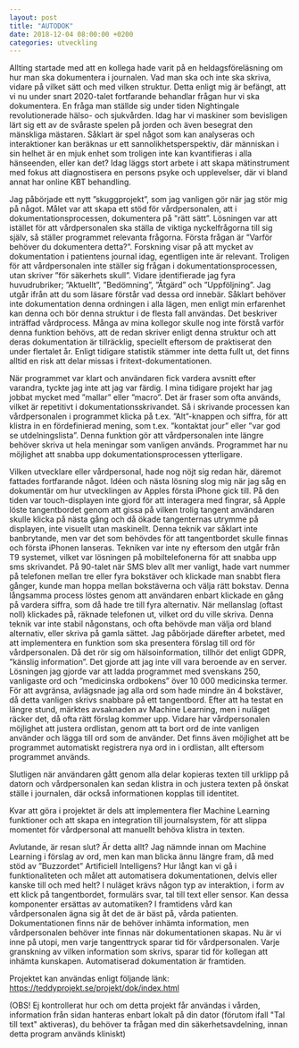 ```yaml
---
layout: post
title: "AUTODOK"
date: 2018-12-04 08:00:00 +0200
categories: utveckling
---
```

Allting startade med att en kollega hade varit på en heldagsföreläsning om hur man ska dokumentera i journalen. Vad man ska och inte ska skriva, vidare på vilket sätt och med vilken struktur. Detta enligt mig är befängt, att vi nu under snart 2020-talet fortfarande behandlar frågan hur vi ska dokumentera. En fråga man ställde sig under tiden Nightingale revolutionerade hälso- och sjukvården. Idag har vi maskiner som bevisligen lärt sig ett av de svåraste spelen på jorden och även besegrat den mänskliga mästaren. Såklart är spel något som kan analyseras och interaktioner kan beräknas ur ett sannolikhetsperspektiv, där människan i sin helhet är en mjuk enhet som troligen inte kan kvantifieras i alla hänseenden, eller kan det? Idag läggs stort arbete i att skapa mätinstrument med fokus att diagnostisera en persons psyke och upplevelser, där vi bland annat har online KBT behandling.

Jag påbörjade ett nytt ”skuggprojekt”, som jag vanligen gör när jag stör mig på något. Målet var att skapa ett stöd för vårdpersonalen, att i dokumentationsprocessen, dokumentera på "rätt sätt”. Lösningen var att istället för att vårdpersonalen ska ställa de viktiga nyckelfrågorna till sig själv, så ställer programmet relevanta frågorna. Första frågan är ”Varför behöver du dokumentera detta?”. Forskning visar på att mycket av dokumentation i patientens journal idag, egentligen inte är relevant. Troligen för att vårdpersonalen inte ställer sig frågan i dokumentationsprocessen, utan skriver ”för säkerhets skull”. Vidare identifierade jag fyra huvudrubriker; ”Aktuellt”, ”Bedömning”, ”Åtgärd” och ”Uppföljning”. Jag utgår ifrån att du som läsare förstår vad dessa ord innebär. Såklart behöver inte dokumentation denna ordningen i alla lägen, men enligt min erfarenhet kan denna och bör denna struktur i de flesta fall användas. Det beskriver inträffad vårdprocess. Många av mina kollegor skulle nog inte förstå varför denna funktion behövs, att de redan skriver enligt denna struktur och att deras dokumentation är tillräcklig, speciellt eftersom de praktiserat den under flertalet år. Enligt tidigare statistik stämmer inte detta fullt ut, det finns alltid en risk att delar missas i fritext-dokumentationen.

När programmet var klart och användaren fick vardera avsnitt efter varandra, tyckte jag inte att jag var färdig. I mina tidigare projekt har jag jobbat mycket med ”mallar” eller ”macro”. Det är fraser som ofta används, vilket är repetitivt i dokumentationsskrivandet. Så i skrivande processen kan vårdpersonalen i programmet klicka på t.ex. ”Alt”-knappen och siffra, för att klistra in en fördefinierad mening, som t.ex. ”kontaktat jour” eller ”var god se utdelningslista”. Denna funktion gör att vårdpersonalen inte längre behöver skriva ut hela meningar som vanligen används. Programmet har nu möjlighet att snabba upp dokumentationsprocessen ytterligare.

Vilken utvecklare eller vårdpersonal, hade nog nöjt sig redan här, däremot fattades fortfarande något. Idéen och nästa lösning slog mig när jag såg en dokumentär om hur utvecklingen av Apples första iPhone gick till. På den tiden var touch-displayen inte gjord för att interagera med fingrar, så Apple löste tangentbordet genom att gissa på vilken trolig tangent användaren skulle klicka på nästa gång och då ökade tangenternas utrymme på displayen, inte visuellt utan maskinellt. Denna teknik var såklart inte banbrytande, men var det som behövdes för att tangentbordet skulle finnas och första iPhonen lanseras. Tekniken var inte ny eftersom den utgår från T9 systemet, vilket var lösningen på mobiltelefonerna för att snabba upp sms skrivandet. På 90-talet när SMS blev allt mer vanligt, hade vart nummer på telefonen mellan tre eller fyra bokstäver och klickade man snabbt flera gånger, kunde man hoppa mellan bokstäverna och välja rätt bokstav. Denna långsamma process löstes genom att användaren enbart klickade en gång på vardera siffra, som då hade tre till fyra alternativ. När mellanslag (oftast noll) klickades på, räknade telefonen ut, vilket ord du ville skriva. Denna teknik var inte stabil någonstans, och ofta behövde man välja ord bland alternativ, eller skriva på gamla sättet. Jag påbörjade därefter arbetet, med att implementera en funktion som ska presentera förslag till ord för vårdpersonalen. Då det rör sig om hälsoinformation, tillhör det enligt GDPR, ”känslig information”. Det gjorde att jag inte vill vara beroende av en server. Lösningen jag gjorde var att ladda programmet med svenskans 250, vanligaste ord och ”medicinska ordbokens” över 10 000 medicinska termer. För att avgränsa, avlägsnade jag alla ord som hade mindre än 4 bokstäver, då detta vanligen skrivs snabbare på ett tangentbord. Efter att ha testat en längre stund, märktes avsaknaden av Machine Learning, men i nuläget räcker det, då ofta rätt förslag kommer upp. Vidare har vårdpersonalen möjlighet att justera ordlistan, genom att ta bort ord de inte vanligen använder och lägga till ord som de använder. Det finns även möjlighet att be programmet automatiskt registrera nya ord in i ordlistan, allt eftersom programmet används.

Slutligen när användaren gått genom alla delar kopieras texten till urklipp på datorn och vårdpersonalen kan sedan klistra in och justera texten på önskat ställe i journalen, där också informationen kopplas till identitet.

Kvar att göra i projektet är dels att implementera fler Machine Learning funktioner och att skapa en integration till journalsystem, för att slippa momentet för vårdpersonal att manuellt behöva klistra in texten.

Avlutande, är resan slut? Är detta allt? Jag nämnde innan om Machine Learning i förslag av ord, men kan man blicka ännu längre fram, då med stöd av ”Buzzordet” Artificiell Intelligens? Hur långt kan vi gå i funktionaliteten och målet att automatisera dokumentationen, delvis eller kanske till och med helt? I nuläget krävs någon typ av interaktion, i form av ett klick på tangentbordet, formulärs svar, tal till text eller sensor. Kan dessa komponenter ersättas av automatiken? I framtidens vård kan vårdpersonalen ägna sig åt det de är bäst på, vårda patienten. Dokumentationen finns när de behöver inhämta information, men vårdpersonalen behöver inte finnas när dokumentationen skapas. Nu är vi inne på utopi, men varje tangenttryck sparar tid för vårdpersonalen. Varje granskning av vilken information som skrivs, sparar tid för kollegan att inhämta kunskapen. Automatiserad dokumentation är framtiden.

Projektet kan användas enligt följande länk: https://teddyprojekt.se/projekt/dok/index.html

(OBS! Ej kontrollerat hur och om detta projekt får användas i vården, information från sidan hanteras enbart lokalt på din dator (förutom ifall "Tal till text" aktiveras), du behöver ta frågan med din säkerhetsavdelning, innan detta program används kliniskt)
